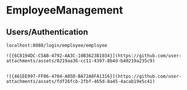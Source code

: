 # EmployeeManagement

## Users/Authentication
```localhost:8088/login/admin/admin
localhost:8088/login/employee/employee

![{6C8194DC-C5AB-4792-AA3C-10B3623B1034}](https://github.com/user-attachments/assets/0219aa36-cc11-4397-8b4d-b40219a235c9)


![{461EE997-FF06-4704-A05D-BA72A8FA1316}](https://github.com/user-attachments/assets/fdf26fcb-2fbf-465d-8a45-4acab19e5c41)
